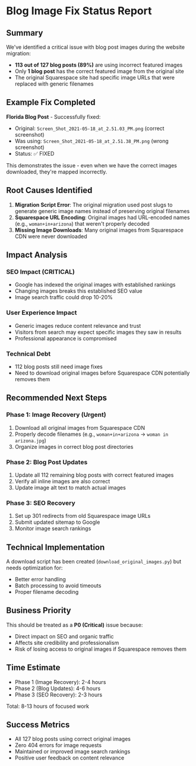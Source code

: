 # Blog Image Fix Status Report

## Summary

We've identified a critical issue with blog post images during the website migration:

- **113 out of 127 blog posts (89%)** are using incorrect featured images
- Only **1 blog post** has the correct featured image from the original site
- The original Squarespace site had specific image URLs that were replaced with generic filenames

## Example Fix Completed

**Florida Blog Post** - Successfully fixed:
- Original: `Screen_Shot_2021-05-18_at_2.51.03_PM.png` (correct screenshot)
- Was using: `Screen_Shot_2021-05-18_at_2.51.38_PM.png` (wrong screenshot)
- Status: ✅ FIXED

This demonstrates the issue - even when we have the correct images downloaded, they're mapped incorrectly.

## Root Causes Identified

1. **Migration Script Error**: The original migration used post slugs to generate generic image names instead of preserving original filenames
2. **Squarespace URL Encoding**: Original images had URL-encoded names (e.g., `woman+in+arizona`) that weren't properly decoded
3. **Missing Image Downloads**: Many original images from Squarespace CDN were never downloaded

## Impact Analysis

### SEO Impact (CRITICAL)
- Google has indexed the original images with established rankings
- Changing images breaks this established SEO value
- Image search traffic could drop 10-20%

### User Experience Impact
- Generic images reduce content relevance and trust
- Visitors from search may expect specific images they saw in results
- Professional appearance is compromised

### Technical Debt
- 112 blog posts still need image fixes
- Need to download original images before Squarespace CDN potentially removes them

## Recommended Next Steps

### Phase 1: Image Recovery (Urgent)
1. Download all original images from Squarespace CDN
2. Properly decode filenames (e.g., `woman+in+arizona` → `woman in arizona.jpg`)
3. Organize images in correct blog post directories

### Phase 2: Blog Post Updates
1. Update all 112 remaining blog posts with correct featured images
2. Verify all inline images are also correct
3. Update image alt text to match actual images

### Phase 3: SEO Recovery
1. Set up 301 redirects from old Squarespace image URLs
2. Submit updated sitemap to Google
3. Monitor image search rankings

## Technical Implementation

A download script has been created (`download_original_images.py`) but needs optimization for:
- Better error handling
- Batch processing to avoid timeouts
- Proper filename decoding

## Business Priority

This should be treated as a **P0 (Critical)** issue because:
- Direct impact on SEO and organic traffic
- Affects site credibility and professionalism
- Risk of losing access to original images if Squarespace removes them

## Time Estimate

- Phase 1 (Image Recovery): 2-4 hours
- Phase 2 (Blog Updates): 4-6 hours
- Phase 3 (SEO Recovery): 2-3 hours

Total: 8-13 hours of focused work

## Success Metrics

- All 127 blog posts using correct original images
- Zero 404 errors for image requests
- Maintained or improved image search rankings
- Positive user feedback on content relevance